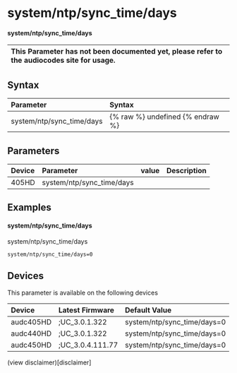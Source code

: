 ﻿---
description: system/ntp/sync_time/days
search: false
---

# system/ntp/sync_time/days

#### system/ntp/sync_time/days


| This Parameter has not been documented yet, please refer to the audiocodes site for usage.  |
| :--- |

## Syntax
| Parameter | Syntax |
| :--- | :--- |
|system/ntp/sync_time/days | {% raw %} undefined {% endraw %} |

## Parameters
|Device|Parameter|value|Description|
|:---|:---|:---|:---|
| 405HD | system/ntp/sync_time/days |  |  |

## Examples
#### system/ntp/sync_time/days

system/ntp/sync_time/days

```
system/ntp/sync_time/days=0
```

## Devices
This parameter is available on the following devices

| Device | Latest Firmware | Default Value |
|:---|:---|:---|
| audc405HD | ;UC_3.0.1.322 | system/ntp/sync_time/days=0 
| audc440HD | ;UC_3.0.1.322 | system/ntp/sync_time/days=0 
| audc450HD | ;UC_3.0.4.111.77 | system/ntp/sync_time/days=0 

(view disclaimer)[disclaimer]
